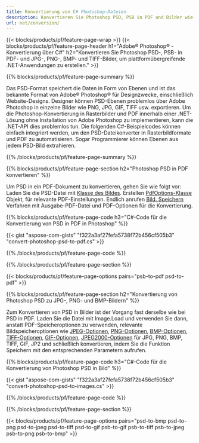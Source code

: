 ```yaml
---
title: Konvertierung von C# Photoshop-Dateien
description: Konvertieren Sie Photoshop PSD, PSB in PDF und Bilder wie BMP, JPG, PNG, TIFF mit wenigen Zeilen C#-Code über die .NET-Bibliothek.
url: net/conversion/
---
```


{{< blocks/products/pf/feature-page-wrap >}}
{{< blocks/products/pf/feature-page-header h1="Adobe® Photoshop® -Konvertierung über C#" h2="Konvertieren Sie Photoshop PSD-, PSB- in PDF- und JPG-, PNG-, BMP- und TIFF-Bilder, um plattformübergreifende .NET-Anwendungen zu erstellen." >}}

{{% blocks/products/pf/feature-page-summary %}}

Das PSD-Format speichert die Daten in Form von Ebenen und ist das bekannte Format von Adobe® Photoshop® für Designzwecke, einschließlich Website-Designs. Designer können PSD-Ebenen problemlos über Adobe Photoshop in einzelne Bilder wie PNG, JPG, GIF, TIFF usw. exportieren. Um die Photoshop-Konvertierung in Rasterbilder und PDF innerhalb einer .NET-Lösung ohne Installation von Adobe Photoshop zu implementieren, kann die .NET-API dies problemlos tun. Die folgenden C#-Beispielcodes können einfach integriert werden, um den PSD-Dateikonverter in Rasterbildformate und PDF zu automatisieren. Sogar Programmierer können Ebenen aus jedem PSD-Bild extrahieren.


{{% /blocks/products/pf/feature-page-summary %}}

{{% blocks/products/pf/feature-page-section h2="Photoshop PSD in PDF konvertieren" %}}

Um PSD in ein PDF-Dokument zu konvertieren, gehen Sie wie folgt vor: Laden Sie die PSD-Datei mit [Klasse des Bildes](https://apireference.aspose.com/net/psd/aspose.psd/image). Erstellen [PdfOptions-Klasse](https://apireference.aspose.com/net/psd/aspose.psd.imageoptions/pdfoptions) Objekt, für relevante PDF-Einstellungen. Endlich anrufen [Bild. Speichern](https://apireference.aspose.com/net/psd/aspose.psd.image/save/methods/3) Verfahren mit Ausgabe-PDF-Datei und PDF-Optionen für die Konvertierung.

{{% blocks/products/pf/feature-page-code h3="C#-Code für die Konvertierung von PSD in PDF in Photoshop" %}}

{{< gist "aspose-com-gists" "f322a3af27fefa5738f72b456cf505b3" "convert-photoshop-psd-to-pdf.cs" >}}

{{% /blocks/products/pf/feature-page-code %}}

{{% /blocks/products/pf/feature-page-section %}}

{{< blocks/products/pf/feature-page-options pairs="psb-to-pdf psd-to-pdf" >}}

{{% blocks/products/pf/feature-page-section h2="Konvertierung von Photoshop PSD zu JPG-, PNG- und BMP-Bildern" %}}

Zum Konvertieren von PSD in Bilder ist der Vorgang fast derselbe wie bei PSD in PDF. Laden Sie die Datei mit Image.Load und verwenden Sie dann, anstatt PDF-Speicheroptionen zu verwenden, relevante Bildspeicheroptionen wie [JPEG-Optionen](https://apireference.aspose.com/net/psd/aspose.psd.imageoptions/jpegoptions), [PNG-Optionen](https://apireference.aspose.com/net/psd/aspose.psd.imageoptions/pngoptions),  [BMP-Optionen](https://apireference.aspose.com/net/psd/aspose.psd.imageoptions/bmpoptions), [TIFF-Optionen](https://apireference.aspose.com/net/psd/aspose.psd.imageoptions/tiffoptions),  [GIF-Optionen](https://apireference.aspose.com/net/psd/aspose.psd.imageoptions/gifoptions), [JPEG2000-Optionen](https://apireference.aspose.com/net/psd/aspose.psd.imageoptions/jpeg2000options) für JPG, PNG, BMP, TIFF, GIF, JP2 und schließlich konvertieren, indem Sie die Funktion Speichern mit den entsprechenden Parametern aufrufen.


{{% blocks/products/pf/feature-page-code h3="C#-Code für die Konvertierung von Photoshop PSD in Bild" %}}

{{< gist "aspose-com-gists" "f322a3af27fefa5738f72b456cf505b3" "convert-photoshop-psd-to-images.cs" >}}

{{% /blocks/products/pf/feature-page-code %}}

{{% /blocks/products/pf/feature-page-section %}}

{{< blocks/products/pf/feature-page-options pairs="psd-to-bmp psd-to-png psd-to-jpeg psd-to-tiff psd-to-gif psb-to-gif psb-to-tiff psb-to-jpeg psb-to-png psb-to-bmp" >}}
